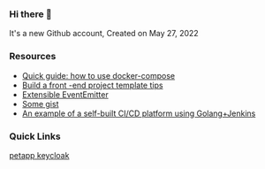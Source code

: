 ### Hi there 👋

It's a new Github account, Created on May 27, 2022

### Resources
- [Quick guide: how to use docker-compose](https://github.com/chagspace/petserver/blob/main/docker-compose.guide.yml)
- [Build a front -end project template tips](https://github.com/branlice/Branlice/blob/main/Build%20a%20front%20-end%20project%20template%20tips.md)
- [Extensible EventEmitter](https://github.com/branlice/vue3-template/tree/develop/src/utils/EventEmitter
)
- [Some gist](https://gist.github.com/branlice)
- [An example of a self-built CI/CD platform using Golang+Jenkins](https://github.com/branlice/Branlice/tree/main/Devops)

### Quick Links
[petapp keycloak](https://petapp-keycloak-platform.herokuapp.com/)
